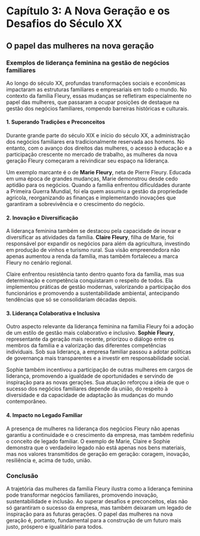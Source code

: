 # Capítulo 3: A Nova Geração e os Desafios do Século XX

## O papel das mulheres na nova geração

### Exemplos de liderança feminina na gestão de negócios familiares

Ao longo do século XX, profundas transformações sociais e econômicas impactaram as estruturas familiares e empresariais em todo o mundo. No contexto da família Fleury, essas mudanças se refletiram especialmente no papel das mulheres, que passaram a ocupar posições de destaque na gestão dos negócios familiares, rompendo barreiras históricas e culturais.

#### 1. Superando Tradições e Preconceitos

Durante grande parte do século XIX e início do século XX, a administração dos negócios familiares era tradicionalmente reservada aos homens. No entanto, com o avanço dos direitos das mulheres, o acesso à educação e a participação crescente no mercado de trabalho, as mulheres da nova geração Fleury começaram a reivindicar seu espaço na liderança.

Um exemplo marcante é o de **Marie Fleury**, neta de Pierre Fleury. Educada em uma época de grandes mudanças, Marie demonstrou desde cedo aptidão para os negócios. Quando a família enfrentou dificuldades durante a Primeira Guerra Mundial, foi ela quem assumiu a gestão da propriedade agrícola, reorganizando as finanças e implementando inovações que garantiram a sobrevivência e o crescimento do negócio.

#### 2. Inovação e Diversificação

A liderança feminina também se destacou pela capacidade de inovar e diversificar as atividades da família. **Claire Fleury**, filha de Marie, foi responsável por expandir os negócios para além da agricultura, investindo em produção de vinhos e turismo rural. Sua visão empreendedora não apenas aumentou a renda da família, mas também fortaleceu a marca Fleury no cenário regional.

Claire enfrentou resistência tanto dentro quanto fora da família, mas sua determinação e competência conquistaram o respeito de todos. Ela implementou práticas de gestão modernas, valorizando a participação dos funcionários e promovendo a sustentabilidade ambiental, antecipando tendências que só se consolidariam décadas depois.

#### 3. Liderança Colaborativa e Inclusiva

Outro aspecto relevante da liderança feminina na família Fleury foi a adoção de um estilo de gestão mais colaborativo e inclusivo. **Sophie Fleury**, representante da geração mais recente, priorizou o diálogo entre os membros da família e a valorização das diferentes competências individuais. Sob sua liderança, a empresa familiar passou a adotar políticas de governança mais transparentes e a investir em responsabilidade social.

Sophie também incentivou a participação de outras mulheres em cargos de liderança, promovendo a igualdade de oportunidades e servindo de inspiração para as novas gerações. Sua atuação reforçou a ideia de que o sucesso dos negócios familiares depende da união, do respeito à diversidade e da capacidade de adaptação às mudanças do mundo contemporâneo.

#### 4. Impacto no Legado Familiar

A presença de mulheres na liderança dos negócios Fleury não apenas garantiu a continuidade e o crescimento da empresa, mas também redefiniu o conceito de legado familiar. O exemplo de Marie, Claire e Sophie demonstra que o verdadeiro legado não está apenas nos bens materiais, mas nos valores transmitidos de geração em geração: coragem, inovação, resiliência e, acima de tudo, união.

### Conclusão

A trajetória das mulheres da família Fleury ilustra como a liderança feminina pode transformar negócios familiares, promovendo inovação, sustentabilidade e inclusão. Ao superar desafios e preconceitos, elas não só garantiram o sucesso da empresa, mas também deixaram um legado de inspiração para as futuras gerações. O papel das mulheres na nova geração é, portanto, fundamental para a construção de um futuro mais justo, próspero e igualitário para todos.